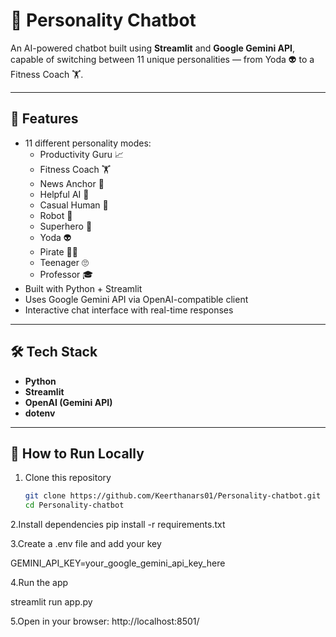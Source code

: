# 🤖 Personality Chatbot

An AI-powered chatbot built using **Streamlit** and **Google Gemini API**, capable of switching between 11 unique personalities — from Yoda 👽 to a Fitness Coach 🏋.

---

## 🌟 Features
- 11 different personality modes:
  - Productivity Guru 📈
  - Fitness Coach 🏋
  - News Anchor 📰
  - Helpful AI 🧠
  - Casual Human 🧑
  - Robot 🤖
  - Superhero 💪
  - Yoda 👽
  - Pirate 🏴‍☠
  - Teenager 🙄
  - Professor 🎓
- Built with Python + Streamlit
- Uses Google Gemini API via OpenAI-compatible client
- Interactive chat interface with real-time responses

---

## 🛠️ Tech Stack
- **Python**
- **Streamlit**
- **OpenAI (Gemini API)**
- **dotenv**

---

## 🚀 How to Run Locally
1. Clone this repository  
   ```bash
   git clone https://github.com/Keerthanars01/Personality-chatbot.git
   cd Personality-chatbot

2.Install dependencies
pip install -r requirements.txt


3.Create a .env file and add your key

GEMINI_API_KEY=your_google_gemini_api_key_here


4.Run the app

streamlit run app.py

5.Open in your browser:
http://localhost:8501/
